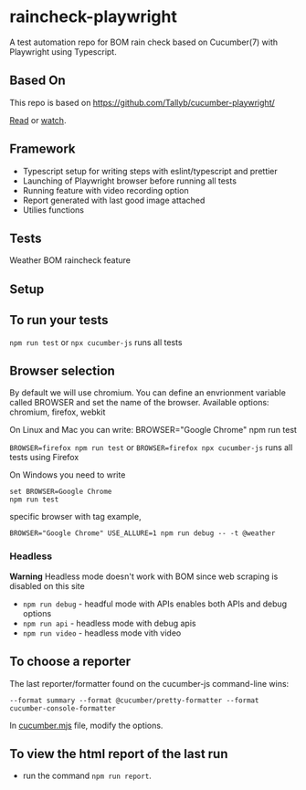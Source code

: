 # raincheck-playwright

A test automation repo for BOM rain check based on Cucumber(7) with Playwright using Typescript.

## Based On
This repo is based on https://github.com/Tallyb/cucumber-playwright/

[Read](https://tally-b.medium.com/e2e-testing-with-cucumber-and-playwright-9584d3ef3360) or [watch](https://www.youtube.com/watch?v=PUVFmhYJNJA&list=PLwwCtx3xQxlVMZzS4oi2TafVRngQ1wF_0&index=2). 


## Framework

- Typescript setup for writing steps with eslint/typescript and prettier
- Launching of Playwright browser before running all tests
- Running feature with video recording option
- Report generated with last good image attached
- Utilies functions
## Tests

Weather BOM raincheck feature

## Setup

## To run your tests

`npm run test` or `npx cucumber-js` runs all tests

## Browser selection

By default we will use chromium. You can define an envrionment variable called BROWSER and
set the name of the browser. Available options: chromium, firefox, webkit

On Linux and Mac you can write:
BROWSER="Google Chrome" npm run test

`BROWSER=firefox npm run test` or `BROWSER=firefox npx cucumber-js` runs all tests using Firefox

On Windows you need to write

```
set BROWSER=Google Chrome
npm run test
```

specific browser with tag example,
```
BROWSER="Google Chrome" USE_ALLURE=1 npm run debug -- -t @weather
```

### Headless

**Warning**
Headless mode doesn't work with BOM since web scraping is disabled on this site

- `npm run debug` - headful mode with APIs enables both APIs and debug options
- `npm run api` - headless mode with debug apis
- `npm run video` - headless mode vith video

## To choose a reporter

The last reporter/formatter found on the cucumber-js command-line wins:

```text
--format summary --format @cucumber/pretty-formatter --format cucumber-console-formatter
```

In [cucumber.mjs](cucumber.mjs) file, modify the options.

## To view the html report of the last run

- run the command `npm run report`.

